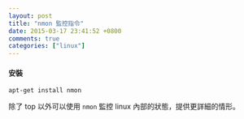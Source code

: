 ```yaml
---
layout: post
title: "nmon 監控指令"
date: 2015-03-17 23:41:52 +0800
comments: true
categories: ["linux"]
---
```



<!-- more -->

#### 安裝

	apt-get install nmon


除了 top 以外可以使用 `nmon` 監控 linux 內部的狀態，提供更詳細的情形。
